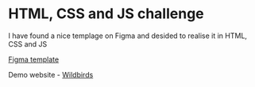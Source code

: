 # HTML, CSS and JS challenge

I have found a nice templage on Figma and desided to realise it in HTML, CSS and JS

[Figma template](https://www.figma.com/file/SlvXWqjgsj9lOvO5vociVQ/Wild-Birds-Website-(Community)?node-id=0%3A1&t=kDVUgHjfE6dSap1Q-0)

Demo website - [Wildbirds](https://wildbirds-anfisa.surge.sh/)
